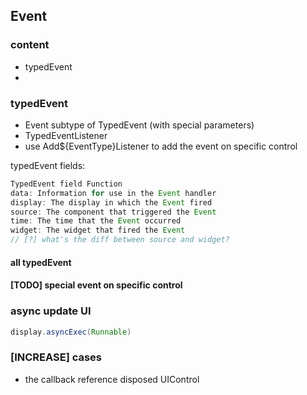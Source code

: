 ## Event

### content
* typedEvent
* 


### typedEvent
* Event subtype of TypedEvent (with special parameters)
* TypedEventListener
* use Add${EventType}Listener to add the event on specific control

typedEvent fields:
```java
TypedEvent field Function
data: Information for use in the Event handler
display: The display in which the Event fired
source: The component that triggered the Event
time: The time that the Event occurred
widget: The widget that fired the Event
// [?] what's the diff between source and widget?
```

#### all typedEvent

#### [TODO] special event on specific control

### async update UI
```java
display.asyncExec(Runnable)
```


### [INCREASE] cases
* the callback reference disposed UIControl
